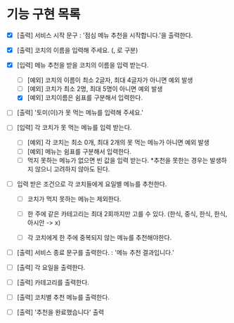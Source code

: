 # 기능 구현 목록
- [X] [출력] 서비스 시작 문구 : '점심 메뉴 추천을 시작합니다.'을 출력한다.

- [X] [출력] 코치의 이름을 입력해 주세요. (, 로 구분)
- [X] [입력] 메뉴 추천을 받을 코치의 이름을 입력 받는다.
  - [ ] [예외] 코치의 이름이 최소 2글자, 최대 4글자가 아니면 예외 발생
  - [ ] [예외] 코치가 최소 2명, 최대 5명이 아니면 예외 발생
  - [X] [예외] 코치이름은 쉼표를 구분해서 입력한다.

- [ ] [출력] '토미(이)가 못 먹는 메뉴를 입력해 주세요.'
- [ ] [입력] 각 코치가 못 먹는 메뉴를 입력 받는다.
  - [ ] [예외] 각 코치는 최소 0개, 최대 2개의 못 먹는 메뉴가 아니면 예외 발생
  - [ ] [예외] 메뉴는 쉼표를 구분해서 입력한다.
  - [ ] 먹지 못하는 메뉴가 없으면 빈 값을 입력 받는다.
    *추천을 못한는 경우는 발생하지 않으니 고려하지 않아도 된다.

- [ ] 입력 받은 조건으로 각 코치들에게 요일별 메뉴를 추천한다.
  - [ ] 코치가 먹지 못하는 메뉴는 제외한다.
  - [ ] 한 주에 같은 카테고리는 최대 2회까지만 고를 수 있다. (한식, 중식, 한식, 한식, 아시안 -> x)
  - [ ] 각 코치에게 한 주에 중복되지 않는 메뉴를 추천해야한다.


- [ ] [출력] 서비스 종료 문구를 출력한다. : '메뉴 추천 결과입니다.'
- [ ] [출력] 각 요일을 출력한다.
- [ ] [출력] 카테고리를 출력한다.
- [ ] [출력] 코치별 추천 메뉴를 출력한다.
- [ ] [출력] '추천을 완료했습니다' 출력
